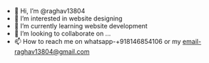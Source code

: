 - 👋 Hi, I’m @raghav13804
- 👀 I’m interested in website designing
- 🌱 I’m currently learning website development
- 💞️ I’m looking to collaborate on ...
- 📫 How to reach me on whatsapp-+918146854106 or my email-raghav13804@gmail.com

<!---
raghav13804/raghav13804 is a ✨ special ✨ repository because its `README.md` (this file) appears on your GitHub profile.
You can click the Preview link to take a look at your changes.
--->
